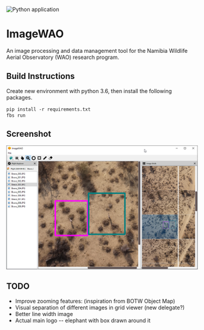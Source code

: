 ![Python application](https://github.com/boom-roasted/ImageWAO/workflows/Application/badge.svg)

# ImageWAO
An image processing and data management tool for the Namibia Wildlife Aerial Observatory (WAO) research program.

## Build Instructions
Create new environment with python 3.6, then install the following packages.
```
pip install -r requirements.txt
fbs run
```

## Screenshot
![Screenshot of two Oryx](/assets/images/twoMarkedAnimals.png)

## TODO
* Improve zooming features: (inspiration from BOTW Object Map)
* Visual separation of different images in grid viewer (new delegate?)
* Better line width image
* Actual main logo -- elephant with box drawn around it

